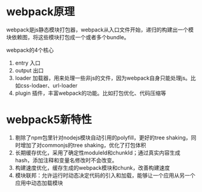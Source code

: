 # webpack原理

webpack是js静态模块打包器，webpack从入口文件开始，递归的构建出一个模块依赖图，将这些模块打包成一个或者多个bundle。

webpack的4个核心

1. entry 入口
2. output 出口
3. loader 加载器，用来处理一些非js的文件，因为webpack自身只能处理js。比如css-lodaer、url-loader
4. plugin 插件，丰富webpack的功能。比如打包优化、代码压缩等


# webpack5新特性

1. 剔除了npm包里针对nodejs模块自动引用的polyfill，更好的tree shaking，同时增加了对commonjs的tree shaking，优化了打包体积
2. 长期缓存优化，采用了确定性moduleId和chunkId；通过真实内容生成hash，添加注释和变量名修改时不会改变。
3. 构建速度优化，缓存生成的webpack模块和chunk，改善构建速度
4. 模块联邦：允许运行时动态决定代码的引入和加载，能够让一个应用从另一个应用中动态加载模块